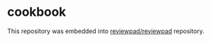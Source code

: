 # cookbook

This repository was embedded into [reviewpad/reviewpad](https://github.com/reviewpad/reviewpad) repository.
